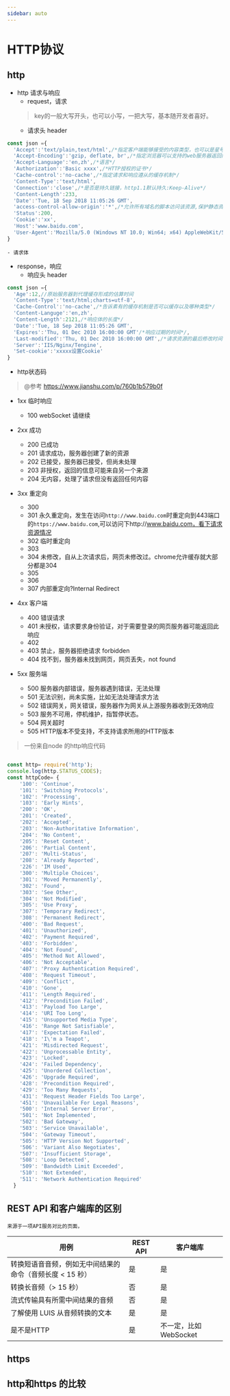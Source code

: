 ```yaml
---
sidebar: auto
---
```


# HTTP协议
## http

- http 请求与响应
  - request，请求
  > key的一般大写开头，也可以小写，一把大写，基本随开发者喜好。
    - 请求头 header
```js
const json ={
  'Accept':'text/plain,text/html',/*指定客户端能够接受的内容类型，也可以是星号  */
  'Accept-Encoding':'gzip, deflate, br',/*指定浏览器可以支持的web服务器返回内容压缩编码类型。*/
  'Accept-Language':'en,zh',/*语言*/
  'Authorization':'Basic xxxx',/*HTTP授权的证书*/
  'Cache-control':'no-cache',/*指定请求和响应遵从的缓存机制*/ 
  'Content-Type':'text/html',
  'Connection':'close',/*是否是持久链接，http1.1默认持久:Keep-Alive*/
  'Content-Length':233,
  'Date':'Tue, 18 Sep 2018 11:05:26 GMT',
  'access-control-allow-origin':'*',/*允许所有域名的脚本访问该资源,保护静态资源么*/
  'Status':200,
  'Cookie':'xx',
  'Host':'www.baidu.com',
  'User-Agent':'Mozilla/5.0 (Windows NT 10.0; Win64; x64) AppleWebKit/537.36 (KHTML, like Gecko) Chrome/69.0.3497.92 Safari/537.36'/*浏览器特征编码*/
}
```
    - 请求体
  - response，响应
    - 响应头 header
```js
const json ={
  'Age':12,//原始服务器到代理缓存形成的估算时间
  'Content-Type':'text/html;charts=utf-8',
  'Cache-Control':'no-cache',/*告诉素有的缓存机制是否可以缓存以及哪种类型*/
  'Content-Languge':'en,zh',
  'Content-Length':2121,/*响应体的长度*/
  'Date':'Tue, 18 Sep 2018 11:05:26 GMT',
  'Expires':'Thu, 01 Dec 2010 16:00:00 GMT'/*响应过期的时间*/,
  'Last-modified':'Thu, 01 Dec 2010 16:00:00 GMT',/*请求资源的最后修改时间*/
  'Server':'IIS/Nginx/Tengine',
  'Set-cookie':'xxxxx设置Cookie'
}
```
- http状态码
>@参考 https://www.jianshu.com/p/760b1b579b0f
  - 1xx 临时响应
    - 100 webSocket 请继续
  - 2xx 成功
    - 200 已成功
    - 201 请求成功，服务器创建了新的资源
    - 202 已接受，服务器已接受，但尚未处理
    - 203 非授权，返回的信息可能来自另一个来源
    - 204 无内容，处理了请求但没有返回任何内容
  - 3xx 重定向
    - 300
    - 301 永久重定向，发生在访问`http://www.baidu.com`时重定向到443端口的`https://www.baidu.com`,可以访问下http://www.baidu.com，看下请求资源情况
    - 302 临时重定向
    - 303
    - 304 未修改，自从上次请求后，网页未修改过。chrome允许缓存就大部分都是304
    - 305
    - 306
    - 307 内部重定向?Internal Redirect
  - 4xx 客户端
    - 400 错误请求
    - 401 未授权，请求要求身份验证，对于需要登录的网页服务器可能返回此响应
    - 402 
    - 403 禁止，服务器拒绝请求 forbidden
    - 404 找不到，服务器未找到网页，网页丢失，not found
  
  - 5xx 服务端
    - 500 服务器内部错误，服务器遇到错误，无法处理
    - 501 无法识别，尚未实施，比如无法处理请求方法
    - 502 错误网关，网关错误，服务器作为网关从上游服务器收到无效响应
    - 503 服务不可用，停机维护，指暂停状态。
    - 504 网关超时
    - 505 HTTP版本不受支持，不支持请求所用的HTTP版本

>一份来自node 的http响应代码 
```js

const http= require('http');
console.log(http.STATUS_CODES);
const httpCode= {
	'100': 'Continue',
	'101': 'Switching Protocols',
	'102': 'Processing',
	'103': 'Early Hints',
	'200': 'OK',
	'201': 'Created',
	'202': 'Accepted',
	'203': 'Non-Authoritative Information',
	'204': 'No Content',
	'205': 'Reset Content',
	'206': 'Partial Content',
	'207': 'Multi-Status',
	'208': 'Already Reported',
	'226': 'IM Used',
	'300': 'Multiple Choices',
	'301': 'Moved Permanently',
	'302': 'Found',
	'303': 'See Other',
	'304': 'Not Modified',
	'305': 'Use Proxy',
	'307': 'Temporary Redirect',
	'308': 'Permanent Redirect',
	'400': 'Bad Request',
	'401': 'Unauthorized',
	'402': 'Payment Required',
	'403': 'Forbidden',
	'404': 'Not Found',
	'405': 'Method Not Allowed',
	'406': 'Not Acceptable',
	'407': 'Proxy Authentication Required',
	'408': 'Request Timeout',
	'409': 'Conflict',
	'410': 'Gone',
	'411': 'Length Required',
	'412': 'Precondition Failed',
	'413': 'Payload Too Large',
	'414': 'URI Too Long',
	'415': 'Unsupported Media Type',
	'416': 'Range Not Satisfiable',
	'417': 'Expectation Failed',
	'418': 'I\'m a Teapot',
	'421': 'Misdirected Request',
	'422': 'Unprocessable Entity',
	'423': 'Locked',
	'424': 'Failed Dependency',
	'425': 'Unordered Collection',
	'426': 'Upgrade Required',
	'428': 'Precondition Required',
	'429': 'Too Many Requests',
	'431': 'Request Header Fields Too Large',
	'451': 'Unavailable For Legal Reasons',
	'500': 'Internal Server Error',
	'501': 'Not Implemented',
	'502': 'Bad Gateway',
	'503': 'Service Unavailable',
	'504': 'Gateway Timeout',
	'505': 'HTTP Version Not Supported',
	'506': 'Variant Also Negotiates',
	'507': 'Insufficient Storage',
	'508': 'Loop Detected',
	'509': 'Bandwidth Limit Exceeded',
	'510': 'Not Extended',
	'511': 'Network Authentication Required' 
  }
```    
## REST API 和客户端库的区别
`来源于一项API服务对比的页面，`

|用例|REST API|客户端库|
|---|---|---|
转换短语音音频，例如无中间结果的命令（音频长度 < 15 秒）|是|是
转换长音频（> 15 秒）|否|是
流式传输具有所需中间结果的音频|否|是
了解使用 LUIS 从音频转换的文本|是|是
是不是HTTP|是|不一定，比如WebSocket


## https 

## http和https 的比较
